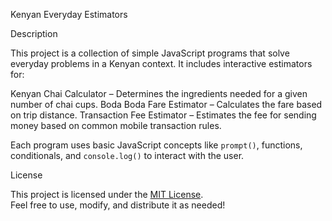 Kenyan Everyday Estimators 
 
  Description

This project is a collection of simple JavaScript programs that solve everyday problems in a Kenyan context. It includes interactive estimators for:

Kenyan Chai Calculator – Determines the ingredients needed for a given number of chai cups.
 Boda Boda Fare Estimator – Calculates the fare based on trip distance.
 Transaction Fee Estimator – Estimates the fee for sending money based on common mobile transaction rules.

Each program uses basic JavaScript concepts like `prompt()`, functions, conditionals, and `console.log()` to interact with the user.


  License

This project is licensed under the [MIT License](./LICENSE).  
Feel free to use, modify, and distribute it as needed!





